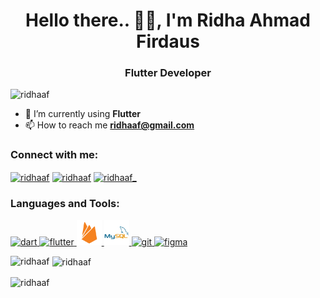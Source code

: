 <h1 align="center">Hello there.. 👋🏻, I'm Ridha Ahmad Firdaus</h1>
<h3 align="center">Flutter Developer</h3>

<p align="left"> <img src="https://komarev.com/ghpvc/?username=ridhaaf&label=Profile%20views&color=0e75b6&style=flat" alt="ridhaaf" /> </p>

- 🌱 I’m currently using **Flutter**
- 📫 How to reach me **ridhaaf@gmail.com**

<h3 align="left">Connect with me:</h3>
<p align="left">
<a href="https://linkedin.com/in/ridhaaf" target="blank"><img align="center" src="https://raw.githubusercontent.com/rahuldkjain/github-profile-readme-generator/master/src/images/icons/Social/linked-in-alt.svg" alt="ridhaaf" height="30" width="40" /></a>
<a href="https://www.instagram.com/portfolionya.ridhaaf" target="blank"><img align="center" src="https://raw.githubusercontent.com/rahuldkjain/github-profile-readme-generator/master/src/images/icons/Social/instagram.svg" alt="ridhaaf" height="30" width="40" /></a>
<a href="https://twitter.com/ridhaaf_" target="blank"><img align="center" src="https://raw.githubusercontent.com/rahuldkjain/github-profile-readme-generator/master/src/images/icons/Social/twitter.svg" alt="ridhaaf_" height="30" width="40" /></a>
</p>

<h3 align="left">Languages and Tools:</h3>
<p align="left"> <a href="https://dart.dev" target="_blank" rel="noreferrer"> <img src="https://www.vectorlogo.zone/logos/dartlang/dartlang-icon.svg" alt="dart" width="40" height="40"/> </a> <a href="https://flutter.dev" target="_blank" rel="noreferrer"> <img src="https://www.vectorlogo.zone/logos/flutterio/flutterio-icon.svg" alt="flutter" width="40" height="40"/> </a> <a href="https://firebase.google.com/" target="_blank" rel="noreferrer"> <img src="https://raw.githubusercontent.com/devicons/devicon/master/icons/firebase/firebase-plain.svg" alt="firebase" width="40" height="40"/> </a> <a href="https://www.mysql.com/" target="_blank" rel="noreferrer"> <img src="https://raw.githubusercontent.com/devicons/devicon/master/icons/mysql/mysql-original-wordmark.svg" alt="mysql" width="40" height="40"/> </a> <a href="https://git-scm.com/" target="_blank" rel="noreferrer"> <img src="https://www.vectorlogo.zone/logos/git-scm/git-scm-icon.svg" alt="git" width="40" height="40"/> </a> <a href="https://www.figma.com/" target="_blank" rel="noreferrer"> <img src="https://www.vectorlogo.zone/logos/figma/figma-icon.svg" alt="figma" width="40" height="40"/> </a> </p>

<p><img align="left" src="https://github-readme-stats.vercel.app/api/top-langs?username=ridhaaf&theme=gotham&show_icons=true&locale=en&layout=compact" alt="ridhaaf" /></p>

<p>&nbsp;<img align="center" src="https://github-readme-stats.vercel.app/api?username=ridhaaf&theme=gotham&show_icons=true&count_private=true" alt="ridhaaf" /></p>

<p><img align="center" src="https://github-readme-streak-stats.herokuapp.com/?user=ridhaaf&" alt="ridhaaf" /></p>
